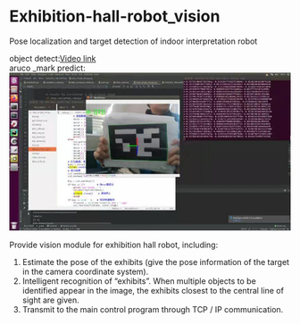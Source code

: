 <!DOCTYPE html>
<html>


<body class="stackedit">
  <div class="stackedit__html"><h1><a id="Exhibitionhallrobot_vision_0"></a>Exhibition-hall-robot_vision</h1>
<p>Pose localization and target detection of indoor interpretation robot</p>
<p>object detect:<a href="https://www.bilibili.com/video/BV1Z54y1G7eg/">Video link</a><br>
aruco _mark predict:<br>
<img src="https://github.com/hm7455/Exhibition-hall-robot_vision/blob/main/aruco%20_mark/result.jpg" alt="在这里插入图片描述"></p>
<p>Provide vision module for exhibition hall robot, including:</p>
<ol>
<li>Estimate the pose of the exhibits (give the pose information of the target in the camera coordinate system).</li>
<li>Intelligent recognition of “exhibits”. When multiple objects to be identified appear in the image, the exhibits closest to the central line of sight are given.</li>
<li>Transmit to the main control program through TCP / IP communication.</li>
</ol>
</div>
</body>

</html>
